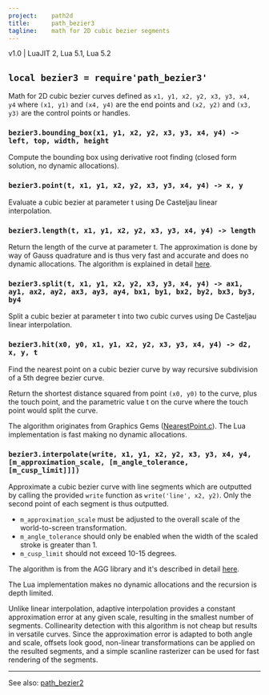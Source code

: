 ```yaml
---
project:    path2d
title:      path_bezier3
tagline:    math for 2D cubic bezier segments
---
```


v1.0 | LuaJIT 2, Lua 5.1, Lua 5.2

## `local bezier3 = require'path_bezier3'`

Math for 2D cubic bezier curves defined as
  `x1, y1, x2, y2, x3, y3, x4, y4`
where `(x1, y1)` and `(x4, y4)` are the end points and `(x2, y2)` and `(x3, y3)` are the control points or handles.

### `bezier3.bounding_box(x1, y1, x2, y2, x3, y3, x4, y4) -> left, top, width, height`

Compute the bounding box using derivative root finding (closed form solution, no dynamic allocations).

### `bezier3.point(t, x1, y1, x2, y2, x3, y3, x4, y4) -> x, y`

Evaluate a cubic bezier at parameter t using De Casteljau linear interpolation.

### `bezier3.length(t, x1, y1, x2, y2, x3, y3, x4, y4) -> length`

Return the length of the curve at parameter t. The approximation is done by way of Gauss quadrature and is thus very fast and accurate and does no dynamic allocations. The algorithm is explained in detail [here](http://processingjs.nihongoresources.com/bezierinfo/#intoffsets_c).

### `bezier3.split(t, x1, y1, x2, y2, x3, y3, x4, y4) -> ax1, ay1, ax2, ay2, ax3, ay3, ay4, bx1, by1, bx2, by2, bx3, by3, by4`

Split a cubic bezier at parameter t into two cubic curves using De Casteljau linear interpolation.

### `bezier3.hit(x0, y0, x1, y1, x2, y2, x3, y3, x4, y4) -> d2, x, y, t`

Find the nearest point on a cubic bezier curve by way recursive subdivision of a 5th degree bezier curve.

Return the shortest distance squared from point `(x0, y0)` to the curve, plus the touch point, and the parametric value t on the curve where the touch point would split the curve.

The algorithm originates from Graphics Gems
([NearestPoint.c](http://webdocs.cs.ualberta.ca/~graphics/books/GraphicsGems/gems/NearestPoint.c)).
The Lua implementation is fast making no dynamic allocations.

### `bezier3.interpolate(write, x1, y1, x2, y2, x3, y3, x4, y4, [m_approximation_scale, [m_angle_tolerance, [m_cusp_limit]]])`

Approximate a cubic bezier curve with line segments which are outputted by calling the provided `write` function
as `write('line', x2, y2)`. Only the second point of each segment is thus outputted.

  * `m_approximation_scale` must be adjusted to the overall scale of the world-to-screen transformation.
  * `m_angle_tolerance` should only be enabled when the width of the scaled stroke is greater than 1.
  * `m_cusp_limit` should not exceed 10-15 degrees.

The algorithm is from the AGG library and it's described in detail
[here](http://www.antigrain.com/research/adaptive_bezier/index.html).

The Lua implementation makes no dynamic allocations and the recursion is depth limited.

Unlike linear interpolation, adaptive interpolation provides a constant approximation error at any given scale,
resulting in the smallest number of segments. Collinearity detection with this algorithm is not cheap but results
in versatile curves. Since the approximation error is adapted to both angle and scale, offsets look good,
non-linear transformations can be applied on the resulted segments, and a simple scanline rasterizer can be used
for fast rendering of the segments.

----
See also: [path_bezier2](path_bezier2.html)
